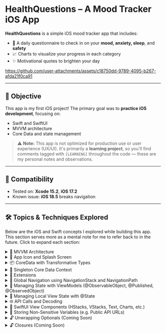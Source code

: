 # HealthQuestions – A Mood Tracker iOS App

**HealthQuestions** is a simple iOS mood tracker app that includes:

- 🧠 A daily questionnaire to check in on your **mood, anxiety, sleep**, and **safety**
- 📈 Charts to visualize your progress in each category
- ✨ Motivational quotes to brighten your day


https://github.com/user-attachments/assets/c18750dd-9789-4095-b267-afda21f0ca91



---

## 🎯 Objective

This app is my first iOS project! The primary goal was to **practice iOS development**, focusing on:

- Swift and SwiftUI
- MVVM architecture
- Core Data and state management

> ⚠️ **Note:** This app is not optimized for production use or user experience (UX/UI). It's primarily a **learning project**, so you'll find comments tagged with `[LEARNING]` throughout the code — these are my personal notes and observations.

---

## 🧪 Compatibility

- Tested on: **Xcode 15.2**, **iOS 17.2**
- Known issue: **iOS 18.5** breaks navigation

---

## 🛠️ Topics & Techniques Explored

Below are the iOS and Swift concepts I explored while building this app. This section serves more as a mental note for me to refer back to in the future. Click to expand each section:

<details>
<summary>🧱 MVVM Architecture</summary>
The core structure of the app is based on the MVVM (Model-View-ViewModel) architecture. In this pattern:

- The **ViewModel** is responsible for managing the state and business logic.
- It updates the **Views** reactively when the underlying data changes.

I’ve adopted a **one ViewModel per feature** approach. This decision was made because each feature’s views tend to share the same set of states, which keeps the state management clean and modular.

> More details on how state is managed can be found in the sections below.
</details>

<details>
<summary>🎨 App Icon and Splash Screen</summary>
Xcode makes generating app icons and splash screens incredibly simple using built-in tools.

- **App Icon**:  
  To set up your app icon, upload a **1024x1024** image to the **Assets** folder under the `AppIcon` entry. Xcode will automatically generate all the required sizes for various devices.

- **Splash Screen**:  
  Create a new **LaunchScreen** storyboard or SwiftUI view, and upload any required images to **Assets**. Then reference these images directly in your splash screen layout.

> These features help streamline the setup process and ensure your app has a professional appearance with minimal effort.
</details>

<details>
<summary>📦 CoreData with Transformative Types</summary>
Setting up Core Data is quite straightforward in Xcode:

1. **Create the data model** using the GUI (`.xcdatamodeld` file).
2. **Initialize a persistent container** that references the model.

📄 File: `/Persistence/CoreDataProvider.swift`
```swift
persistentContainer = NSPersistentContainer(name: "AppModel")
```

---

#### ⚙️ Code Generation Options

When defining entities in the data model, Xcode allows three levels of code generation:

- **Manual/None** – You write all model code yourself.
- **Category/Extension** – Xcode generates properties in an extension, so you can add custom logic.
- **Class Definition** – Xcode fully generates the class for you.

Choose the level that suits your customization needs.

---

#### 🔁 Using Transformable Types

For unsupported types in Core Data (e.g. `[String]`), you can:

- Set the attribute type as `Transformable`.
- Under the **Custom Class** section, specify the underlying storage type (e.g. `NSArray`).
- In your code, cast the value explicitly when saving or retrieving.

📄 File: `/Features/Questionnaire/ViewModel/QuestionnaireViewModel.swift`
```swift
questionnaire.emotions = Array(selectedEmotions) as NSArray
```

> This allows Core Data to store complex Swift types like arrays while maintaining compatibility.
</details>

<details>
<summary>🔁 Singleton Core Data Context</summary>

### 🌍 Global Access to Core Data with Singleton Pattern

To expose the Core Data model globally throughout the app, a **singleton instance** of the Core Data provider is used.

📄 File: `/Persistence/CoreDataProvider.swift`

This singleton is then **injected** into the SwiftUI environment at the app's root:

```swift
.environment(\.managedObjectContext, provider.context)
```

This makes the `NSManagedObjectContext` accessible from any view or view model in the hierarchy.

---

#### ✅ Usage in Views and ViewModels

To interact with Core Data (e.g., save or fetch data), you can declare the context as a property:

```swift
private let context: NSManagedObjectContext
init(context: NSManagedObjectContext = CoreDataProvider.shared.context) {
        self.context = context
    }
```

Or in SwiftUI Views:

```swift
@Environment(\.managedObjectContext) private var context
```

> This pattern ensures consistent access to Core Data and avoids passing context around manually.
</details>

<details>
<summary>🧩 Extensions</summary>
Extensions are a powerful way to add new functionality to existing classes, structs, or other types without modifying their original implementation.

For example, here's an extension to the `String` class that provides a computed property to convert a string into a `Date` using a specific format:

```swift
extension String {
    var asDate_yyyyMMdd: Date? {
        DateFormatter.yyyyMMdd.date(from: self)
    }
}
```

> This keeps your code modular and reusable, and improves readability by attaching utility functions directly to the types they operate on.
</details>

<details>
<summary>🧭 Global Navigation using NavigationStack and NavigationPath</summary>
### 🧭 Navigation with `NavigationStack` and `NavigationPath`

`NavigationStack` enables **stack-like view management**, ideal for sequential navigation through multiple screens. This modern navigation approach replaces `NavigationView` and is more flexible and powerful.

To navigate between screens, you can define a `@State` variable for the navigation path and use a `switch` statement to render each destination.

```swift
@State private var path = NavigationPath()

var body: some Scene {
    WindowGroup {
        NavigationStack(path: $path) {
            ContentView(
                questionnaireViewModel: questionnaireViewModel,
                insightsViewModel: insightsViewModel,
                path: $path
            )
            .environment(\.managedObjectContext, provider.context)
            .navigationDestination(for: AppScreen.self) { screen in
                switch screen {
                case .questionnaireStartScreen:
                    QuestionnaireStartScreen(viewModel: questionnaireViewModel, path: $path)
                case .moodQuestionnaireScreen:
                    MoodQuestionnaireScreen(viewModel: questionnaireViewModel, path: $path)
                case .anxietyQuestionnaireScreen:
                    AnxietyQuestionnaireScreen(viewModel: questionnaireViewModel, path: $path)
                case .sleepQuestionnaireScreen:
                    SleepQuestionnaireScreen(viewModel: questionnaireViewModel, path: $path)
                case .safetyQuestionnaireScreen:
                    SafetyQuestionnaireScreen(viewModel: questionnaireViewModel, path: $path)
                case .insightsScreen:
                    InsightsScreen(viewModel: insightsViewModel)
                }
            }
        }
    }
}
```

---

#### 📲 Navigating Between Screens

Inside each screen, bind the navigation path to the view so you can control navigation directly.

```swift
@Binding var path: NavigationPath

var body: some View {
    VStack {
        Text("Hey! How are you doing today? Our daily questionnaire consists of questions from several topics that help track your mood.")
        
        Button("Next") {
            path.append(AppScreen.moodQuestionnaireScreen)
        }
    }
}
```

To **reset the stack** (e.g. go back to the root), use:

```swift
path.removeLast(path.count)
```

> This structure gives you full control over view navigation and works seamlessly with programmatic routing.
</details>

<details>
<summary>🧠 Managing State with ViewModels (@ObservableObject, @Published, @ObservedObject)</summary>

In SwiftUI, `ViewModel`s are typically created by conforming to the `ObservableObject` protocol. This enables the use of `@Published` properties, which automatically notify and update any views observing them when they change.

#### ✅ Declaring the ViewModel

```swift
@MainActor
class QuestionnaireViewModel: ObservableObject {
    @Published var freezedDateString: String?
    @Published var todayQuestionnaire: Questionnaire?
    @Published var showCompletion: Bool = false
}
```

- `@Published` marks properties that will notify the UI when they change.
- The `@MainActor` annotation ensures all UI updates happen on the main thread.

---

#### 📌 Creating the ViewModel in a Parent View

```swift
@StateObject private var questionnaireViewModel = QuestionnaireViewModel()
```

- `@StateObject` should be used **once** when the view model is first created and owned by the parent.
- This tells SwiftUI to **manage the lifecycle** of the observable object.

---

#### 📎 Passing to a Child View

```swift
@ObservedObject var questionnaireViewModel: QuestionnaireViewModel
```

- Child views should use `@ObservedObject` to **observe an already-existing** `ObservableObject`.
- This ensures the view updates automatically when any `@Published` properties in the ViewModel change.

---

#### 🔄 Automatic UI Updates

Any change to a `@Published` property will **automatically refresh** the parts of the UI that depend on it.

```swift
questionnaireViewModel.showCompletion = true // Will trigger a view update
```

> 💡 This pattern helps you separate your UI logic from your business logic, keeping your views lightweight and declarative while the ViewModel handles state and data manipulation.
</details>

<details>
<summary>📍 Managing Local View State with @State</summary>
SwiftUI provides multiple ways to manage state depending on the scope and direction of data flow:

#### 🔹 `@State`
- Use `@State` to manage **local view state**.
- When a `@State` variable changes, **the view is re-rendered**.
- However, `@State` **does not persist across screens** or parent-child views.

```swift
@State private var isToggled: Bool = false
```

---

#### 🔹 `@ObservableObject` + `@Published`
- Use this combo to manage **shared state** across views.
- Ideal for **Parent → Child** data flow.
- Changes to `@Published` properties will automatically notify and update any observing views.

```swift
class MyViewModel: ObservableObject {
    @Published var counter: Int = 0
}
```

---

#### 🔹 `@Binding`
- Use `@Binding` for **Child → Parent** data flow.
- This creates a two-way connection to a piece of state owned by a parent view.

```swift
@Binding var isPresented: Bool
```

> 💡 Choose the right state management tool based on the ownership and lifespan of the data. Keeping state logic clean is key to building scalable and maintainable SwiftUI apps.
</details>

<details>
<summary>🌐 API Calls and Decoding</summary>

Swift's networking with `URLSession` is relatively straightforward. Here's a breakdown of how to make API calls, handle responses, and decode JSON into usable Swift types.

---

### 📡 Sending a Request

To make a request, create a `URLRequest`, specify the HTTP method, add headers (like API keys), and then use `URLSession` to perform the call.

📄 `Networking/QuoteClient.swift`

```swift
var request = URLRequest(url: url)
request.httpMethod = "GET"
request.setValue(apiKey, forHTTPHeaderField: "X-Api-Key")

let (data, response) = try await URLSession.shared.data(for: request)

guard let httpResponse = response as? HTTPURLResponse,
      httpResponse.statusCode == 200 else {
    print("[QuoteClient] - Invalid Response")
    throw APIError.invalidResponse
}

do {
    print("[QuoteClient] - Raw Data:", String(data: data, encoding: .utf8) ?? "Unable to decode data")
    let decodedQuotes = try JSONDecoder().decode([Quote].self, from: data)
    if let firstQuote = decodedQuotes.first {
        quotes.append(firstQuote)
    }
} catch {
    print("[QuoteClient] - Decoding Error")
    throw APIError.decodingError
}
```

---

### 📦 Decoding JSON Data

To decode JSON, define a `Decodable` struct that matches the structure of the data. It does not have to match all the fields, just the ones that you are interested in.

```swift
struct Quote: Decodable, Identifiable {
    let id: UUID = UUID()
    let quote: String
    let author: String

    enum CodingKeys: String, CodingKey {
        case quote = "q"
        case author = "a"
    }
}
```

- Use `CodingKeys` to map JSON keys (`q`, `a`) to more readable property names (`quote`, `author`).
- `UUID` is generated locally since the API doesn't provide it.
- `Identifiable` makes it easier to use in SwiftUI views.

---

### 💡 Notes

- The response must be a 200 status code to proceed.
- Use `try await` with `URLSession.shared.data` for async operations.
- Always handle decoding errors gracefully.
</details>

<details>
<summary>🧱 SwiftUI View Components (HStacks, VStacks, Text, Charts, etc.)</summary>

SwiftUI View Components are intuitive and composable building blocks of the UI. Common components like `HStack`, `VStack`, and `Text` conform to the `View` protocol and are used to structure and display content.

### 🧩 Basics

- **Stacks** (`HStack`, `VStack`, `ZStack`) arrange views horizontally, vertically, or in depth respectively.
- **Parameters** like `alignment`, `spacing`, and `padding` allow control over layout and spacing.
- **Trailing closures** are used to place nested views within the container.
- **View modifiers** such as `.padding`, `.frame`, `.background`, etc. are chained after a view to apply styling or layout changes.

---

### 💡 Example: A Custom Button Using `HStack`, `VStack`, and Modifiers

```swift
HStack(spacing: 16) {
    // Daily Questionnaire Button
    Button(action: {
        path.append(AppScreen.questionnaireStartScreen)
    }) {
        VStack(alignment: .leading, spacing: 8) {
            Image(systemName: "doc.text")
                .font(.title)
                .foregroundColor(.blue)

            Text("Daily Questionnaire")
                .font(.headline)
                .foregroundColor(.primary)

            Text(questionnaireViewModel.questionnaireProgress.text)
                .font(.subheadline)
                .foregroundColor(.secondary)

            Spacer()
        }
        .padding()
        .frame(maxWidth: .infinity, minHeight: 160)
        .background(
            RoundedRectangle(cornerRadius: 16)
                .fill(Color.white)
                .shadow(color: .black.opacity(0.1), radius: 5, x: 0, y: 2)
        )
    }
    .buttonStyle(PlainButtonStyle())
}
```

### 📝 Notes

- The `HStack` arranges its children horizontally.
- Inside the `Button`, a `VStack` arranges content vertically with spacing.
- Modifiers like `.padding()`, `.frame()`, `.background()`, and `.shadow()` are used to control the appearance and layout.
- `Spacer()` is used to push content within a stack.

> SwiftUI’s declarative syntax makes UI building clean, flexible, and easy to reason about.

</details>

<details>
<summary>🔐 Storing Non-Sensitive Variables (e.g. Public API URLs)</summary>

To manage non-sensitive configuration values like public API URLs in a secure and scalable way, you can use `.xcconfig` files in your Xcode project. Here's a step-by-step guide:

---

### 🛠️ 1. Create an `.xcconfig` File

Create a new file named something like `Config.xcconfig`. Add key-value pairs for your configuration. For example:

```plaintext
API_URL = https://api.example.com/v1
```

> 💡 Use different `.xcconfig` files for Debug, Release, and other build configurations if needed.

---

### ⚙️ 2. Link `.xcconfig` to Info.plist

To expose the value from your `.xcconfig` in your app, you need to reference it in your `Info.plist`. If it doesn't already exist, create or modify your `Info.plist` like this:

```xml
<?xml version="1.0" encoding="UTF-8"?>
<!DOCTYPE plist PUBLIC "-//Apple//DTD PLIST 1.0//EN" "http://www.apple.com/DTDs/PropertyList-1.0.dtd">
<plist version="1.0">
<dict>
    <key>API_URL</key>
    <string>$(API_URL)</string>
</dict>
</plist>
```

This will allow Xcode to substitute the value of `API_URL` from the `.xcconfig` file at build time.

---

### 🧪 3. Access It in Code

You can now access the value in your Swift code:

```swift
guard let apiURL = Bundle.main.object(forInfoDictionaryKey: "API_URL") as? String else {
    fatalError("API_URL not found in Info.plist")
}
```

---

### ✅ Summary

- ✅ `.xcconfig` allows for environment-specific config values.
- ✅ `Info.plist` bridges the build settings to your app runtime.
- ✅ Safe and effective for non-sensitive data like public endpoints or flags.

> ⚠️ Don't store secrets like API keys or tokens this way—use the Keychain, environment variables via CI/CD, or other secure methods instead.
</details>

<details>
<summary>🔓 Unwrapping Optionals (Coming Soon)</summary>
> Please refer to online guides on the different ways of unwrapping variables (guard, ??, if let etc.. )
</details>

<details>
<summary>🔓 Closures (Coming Soon)</summary>
> Please refer to online guides on closure (closure syntax, passing variables into closures, passing and accepting closures as paramters, trailing closure)
</details>

